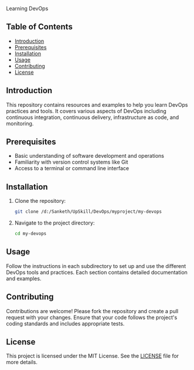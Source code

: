 Learning DevOps 
## Table of Contents
- [Introduction](#introduction)
- [Prerequisites](#prerequisites)
- [Installation](#installation)
- [Usage](#usage)
- [Contributing](#contributing)
- [License](#license)

## Introduction
This repository contains resources and examples to help you learn DevOps practices and tools. It covers various aspects of DevOps including continuous integration, continuous delivery, infrastructure as code, and monitoring.

## Prerequisites
- Basic understanding of software development and operations
- Familiarity with version control systems like Git
- Access to a terminal or command line interface

## Installation
1. Clone the repository:
    ```sh
    git clone /d:/Sanketh/UpSkill/DevOps/myproject/my-devops
    ```
2. Navigate to the project directory:
    ```sh
    cd my-devops
    ```

## Usage
Follow the instructions in each subdirectory to set up and use the different DevOps tools and practices. Each section contains detailed documentation and examples.

## Contributing
Contributions are welcome! Please fork the repository and create a pull request with your changes. Ensure that your code follows the project's coding standards and includes appropriate tests.

## License
This project is licensed under the MIT License. See the [LICENSE](LICENSE) file for more details.